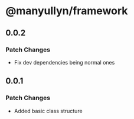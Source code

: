 # @manyullyn/framework

## 0.0.2

### Patch Changes

- Fix dev dependencies being normal ones

## 0.0.1

### Patch Changes

- Added basic class structure
